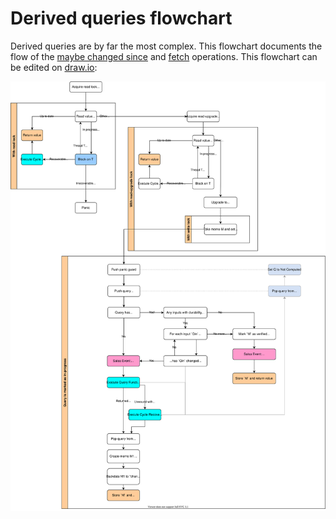 # Derived queries flowchart

Derived queries are by far the most complex. This flowchart documents the flow of the [maybe changed since] and [fetch] operations. This flowchart can be edited on [draw.io]:

[draw.io]: https://draw.io
[fetch]: ./fetch.md
[maybe changed since]: ./maybe_changed_since.md

<!-- The explicit div is there because, otherwise, the flowchart is unreadable when using "dark mode" -->
<div style="background-color:white;">

![Flowchart](../derived-query-read.drawio.svg)

</div>
